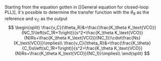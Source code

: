  
Starting from the equation gotten in [[General equation for closed-loop PLL]], it's possible to determine the transfer function with the $\theta_R$ as the reference and $v_C$ as the output
$$
\begin{split}
\frac{v_C}{\theta_R}&=\frac{\frac{K_\theta K_\text{VCO}}{NC_1}\left(sC_1R+1\right)}{s^2+\frac{K_\theta K_\text{VCO}}{N}Rs+\frac{K_\theta K_\text{VCO}}{NC_1}}\cdot\frac{Ns}{K_\text{VCO}}\implies\\
\frac{v_C}{\theta_R}&=\frac{\frac{K_\theta}{C_1}s\left(sC_1R+1\right)}{s^2+\frac{K_\theta K_\text{VCO}}{N}Rs+\frac{K_\theta K_\text{VCO}}{NC_1}}\implies\\
\end{split}
$$

